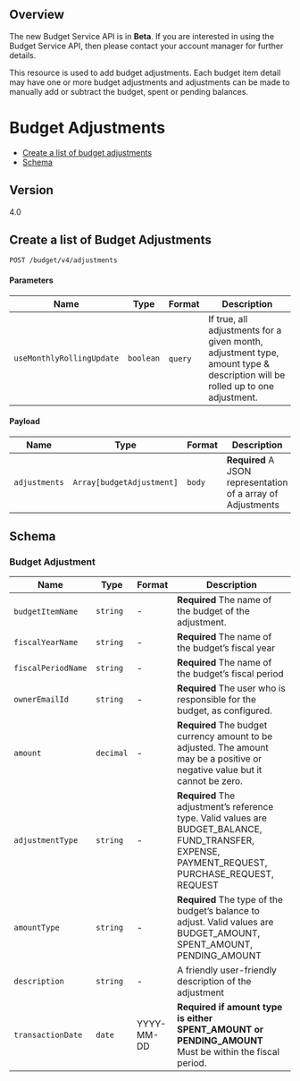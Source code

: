 ## Overview
The new Budget Service API is in **Beta**. If you are interested in using the Budget Service API, then please contact your account manager for further details.

This resource is used to add budget adjustments. Each budget item detail may have one or more budget adjustments and adjustments can be made to manually add or subtract the budget, spent or pending balances.

# Budget Adjustments

- [Create a list of budget adjustments](#post)
- [Schema](#schema)

## Version

4.0

## <a name=“post”></a> Create a list of Budget Adjustments

    POST /budget/v4/adjustments

#### Parameters

Name | Type | Format | Description
-----|------|--------|------------
`useMonthlyRollingUpdate` | `boolean` | `query`   | If true, all adjustments for a given month, adjustment type, amount type & description will be rolled up to one adjustment.

#### Payload

Name | Type | Format | Description
-----|------|--------|------------
 `adjustments` | `Array[budgetAdjustment]` | `body` | **Required** A JSON representation of a array of Adjustments

## <a name=“schema”></a>Schema

### <a name=“budgetAdjustment”></a>Budget Adjustment

Name | Type | Format | Description
-----|------|--------|------------
`budgetItemName`   | `string`  | - | **Required** The name of the budget of the adjustment.
`fiscalYearName`   | `string`  | - | **Required** The name of the budget’s fiscal year
`fiscalPeriodName` | `string`  | - | **Required** The name of the budget’s fiscal period
`ownerEmailId`     | `string`  | - | **Required** The user who is responsible for the budget, as configured.
`amount`           | `decimal` | - | **Required** The budget currency amount to be adjusted. The amount may be a positive or negative value but it cannot be zero.
`adjustmentType`   | `string`  | - | **Required** The adjustment’s reference type. Valid values are BUDGET_BALANCE, FUND_TRANSFER, EXPENSE, PAYMENT_REQUEST, PURCHASE_REQUEST, REQUEST
`amountType`       | `string`  | - | **Required** The type of the budget’s balance to adjust. Valid values are BUDGET_AMOUNT, SPENT_AMOUNT, PENDING_AMOUNT
`description`      | `string`  | - | A friendly user-friendly description of the adjustment
`transactionDate`  | `date`    | YYYY-MM-DD | **Required if amount type is either SPENT_AMOUNT or PENDING_AMOUNT** Must be within the fiscal period.
